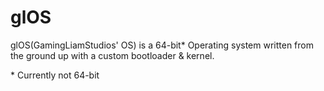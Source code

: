 # glOS

glOS(GamingLiamStudios' OS) is a 64-bit* Operating system written from the ground up with a custom bootloader & kernel.

\* Currently not 64-bit

